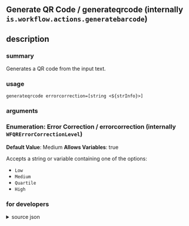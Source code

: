 
## Generate QR Code / generateqrcode (internally `is.workflow.actions.generatebarcode`)



## description
### summary
Generates a QR code from the input text.


### usage
`generateqrcode errorcorrection=[string <${strInfo}>]`

### arguments
### Enumeration: Error Correction / errorcorrection (internally `WFQRErrorCorrectionLevel`)
**Default Value**: Medium
**Allows Variables**: true


Accepts a string 
or variable
containing one of the options:

- `Low`
- `Medium`
- `Quartile`
- `High`

### for developers

<details><summary>source json</summary>
<p>
```json
{
	"ActionClass": "WFGenerateMachineReadableCodeAction",
	"Category": "Text",
	"Description": {
		"DescriptionSummary": "Generates a QR code from the input text."
	},
	"IconName": "QRCode.png",
	"Input": {
		"Multiple": true,
		"Required": true,
		"Types": [
			"NSString"
		]
	},
	"LastModifiedDate": "2015-04-06T05:00:00.000Z",
	"Name": "Generate QR Code",
	"Output": {
		"Multiple": true,
		"OutputName": "QR Code",
		"Types": [
			"UIImage"
		]
	},
	"Parameters": [
		{
			"Class": "WFEnumerationParameter",
			"DefaultValue": "Medium",
			"Items": [
				"Low",
				"Medium",
				"Quartile",
				"High"
			],
			"Key": "WFQRErrorCorrectionLevel",
			"Label": "Error Correction"
		}
	],
	"ShortName": "Generate QR"
}
```
</p></details>
